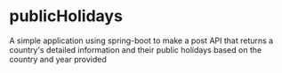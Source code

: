 # publicHolidays
A simple application using spring-boot to make a post API that returns a country's detailed information and their public holidays based on the country and year provided
